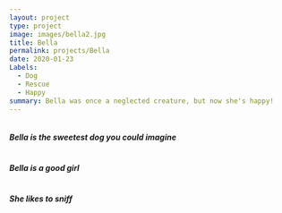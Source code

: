 ```yaml
---
layout: project
type: project
image: images/bella2.jpg
title: Bella
permalink: projects/Bella
date: 2020-01-23
Labels:
  - Dog
  - Rescue
  - Happy
summary: Bella was once a neglected creature, but now she's happy!
---
```


<img class="ui medium left floated rounded image" scr="/images/bella3.jpg">

#### *Bella is the sweetest dog you could imagine*

<img class="ui medium left floated rounded image" scr="/images/bella1.jpg">

#### *Bella is a good girl*

<img class="ui medium left floated rounded image" scr="/images/bella4.jpg">
 
 #### *She likes to sniff*

<img class="ui medium left floated rounded image" scr="/images/bella2.jpg">

